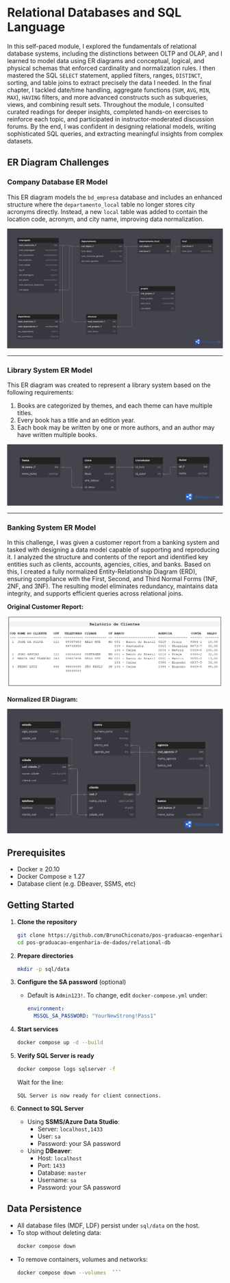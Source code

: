 # Relational Databases and SQL Language

In this self-paced module, I explored the fundamentals of relational database systems, including the distinctions between OLTP and OLAP, and I learned to model data using ER diagrams and conceptual, logical, and physical schemas that enforced cardinality and normalization rules. I then mastered the SQL `SELECT` statement, applied filters, ranges, `DISTINCT`, sorting, and table joins to extract precisely the data I needed. In the final chapter, I tackled date/time handling, aggregate functions (`SUM`, `AVG`, `MIN`, `MAX`), `HAVING` filters, and more advanced constructs such as subqueries, views, and combining result sets. Throughout the module, I consulted curated readings for deeper insights, completed hands-on exercises to reinforce each topic, and participated in instructor-moderated discussion forums. By the end, I was confident in designing relational models, writing sophisticated SQL queries, and extracting meaningful insights from complex datasets.


## ER Diagram Challenges

### Company Database ER Model

This ER diagram models the `bd_empresa` database and includes an enhanced structure where the `departamento_local` table no longer stores city acronyms directly. Instead, a new `local` table was added to contain the location code, acronym, and city name, improving data normalization.

![Company Database ER Diagram](./pics/challenge-3.png)

---

### Library System ER Model

This ER diagram was created to represent a library system based on the following requirements:

1. Books are categorized by themes, and each theme can have multiple titles.  
2. Every book has a title and an edition year.  
3. Each book may be written by one or more authors, and an author may have written multiple books.

![Library System ER Diagram](./pics/challenge-4.png)

---

### Banking System ER Model

In this challenge, I was given a customer report from a banking system and tasked with designing a data model capable of supporting and reproducing it. I analyzed the structure and contents of the report and identified key entities such as clients, accounts, agencies, cities, and banks. Based on this, I created a fully normalized Entity-Relationship Diagram (ERD), ensuring compliance with the First, Second, and Third Normal Forms (1NF, 2NF, and 3NF). The resulting model eliminates redundancy, maintains data integrity, and supports efficient queries across relational joins.

**Original Customer Report:**

![Original Customer Report](./pics/challenge-5-source.png)

**Normalized ER Diagram:**

![Banking System ER Diagram](./pics/challenge-5.png)


## Prerequisites

- Docker ≥ 20.10
- Docker Compose ≥ 1.27
- Database client (e.g. DBeaver, SSMS, etc)

## Getting Started

1. **Clone the repository**
   ```bash
   git clone https://github.com/BrunoChiconato/pos-graduacao-engenharia-de-dados.git
   cd pos-graduacao-engenharia-de-dados/relational-db
   ```

2. **Prepare directories**
   ```bash
   mkdir -p sql/data
   ```

3. **Configure the SA password** (optional)
   - Default is `Admin123!`. To change, edit `docker-compose.yml` under:
     ```yaml
     environment:
       MSSQL_SA_PASSWORD: "YourNewStrong!Pass1"
     ```

4. **Start services**
   ```bash
   docker compose up -d --build
   ```

5. **Verify SQL Server is ready**
   ```bash
   docker compose logs sqlserver -f
   ```
   Wait for the line:
   ```text
   SQL Server is now ready for client connections.
   ```

6. **Connect to SQL Server**
   - Using **SSMS/Azure Data Studio**:
     - Server: `localhost,1433`
     - User: `sa`
     - Password: your SA password
   - Using **DBeaver**:
     - Host: `localhost`
     - Port: `1433`
     - Database: `master`
     - Username: `sa`
     - Password: your SA password

## Data Persistence

- All database files (MDF, LDF) persist under `sql/data` on the host.
- To stop without deleting data:
  ```bash
  docker compose down
  ```
- To remove containers, volumes and networks:
  ```bash
  docker compose down --volumes  ```

